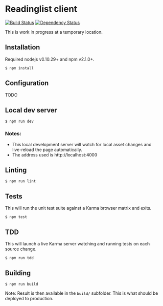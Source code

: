 Readinglist client
==================

[![Build Status](https://travis-ci.org/n1k0/readinglist-client.svg?branch=master)](https://travis-ci.org/n1k0/readinglist-client) [![Dependency Status](https://www.versioneye.com/user/projects/54c76b2d1a0071823a000580/badge.svg?style=flat)](https://www.versioneye.com/user/projects/54c76b2d1a0071823a000580)

This is work in progress at a temporary location.

Installation
------------

Required nodejs v0.10.29+ and npm v2.1.0+.

    $ npm install

Configuration
-------------

TODO

Local dev server
----------------

    $ npm run dev

### Notes:

- This local development server will watch for local asset changes and live-reload the page automatically.
- The address used is http://localhost:4000

Linting
-------

    $ npm run lint

Tests
-----

This will run the unit test suite against a Karma browser matrix and exits.

    $ npm test

TDD
---

This will launch a live Karma server watching and running tests on each source change.

    $ npm run tdd

Building
--------

    $ npm run build

Note: Result is then available in the `build/` subfolder. This is what should be deployed to production.
